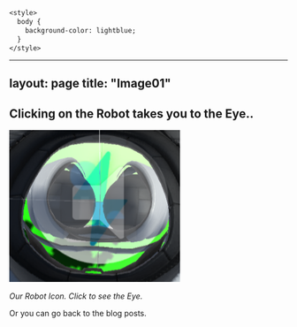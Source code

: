     <style>
      body {
        background-color: lightblue;
      }
    </style>

---
layout: page
title: "Image01"
---



## Clicking on the Robot takes you to the Eye..

[![PassageIcon][icon-image]][graphics01-link]

[icon-image]: assets/PasageIcon.png "A cute cat"
[graphics01-link]: https://bobkoto.github.io/bob-site/graphics01 "Go to Graphics01"

>

*Our Robot Icon. Click to see the Eye.*


Or you can go back to the blog posts.